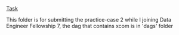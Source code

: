 
[Task](https://github.com/prsdhatama/iykra/blob/main/Practice%20Case%202/Task2.png?raw=true)

This folder is for submitting the practice-case 2 while I joining Data Engineer Fellowship 7, the dag that contains xcom is in 'dags' folder
